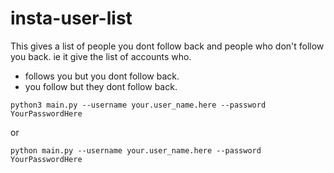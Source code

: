 # insta-user-list
This gives a list of people you dont follow back and people who don't follow you back. 
ie it give the list of accounts who.
* follows you but you dont follow back.
* you follow but they dont follow back.
~~~
python3 main.py --username your.user_name.here --password YourPasswordHere
~~~
or
~~~
python main.py --username your.user_name.here --password YourPasswordHere
~~~
